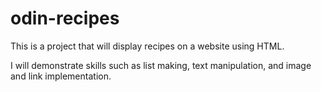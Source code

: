 # odin-recipes
This is a project that will display recipes on a website using HTML.

I will demonstrate skills such as list making, text manipulation, and image and link implementation.